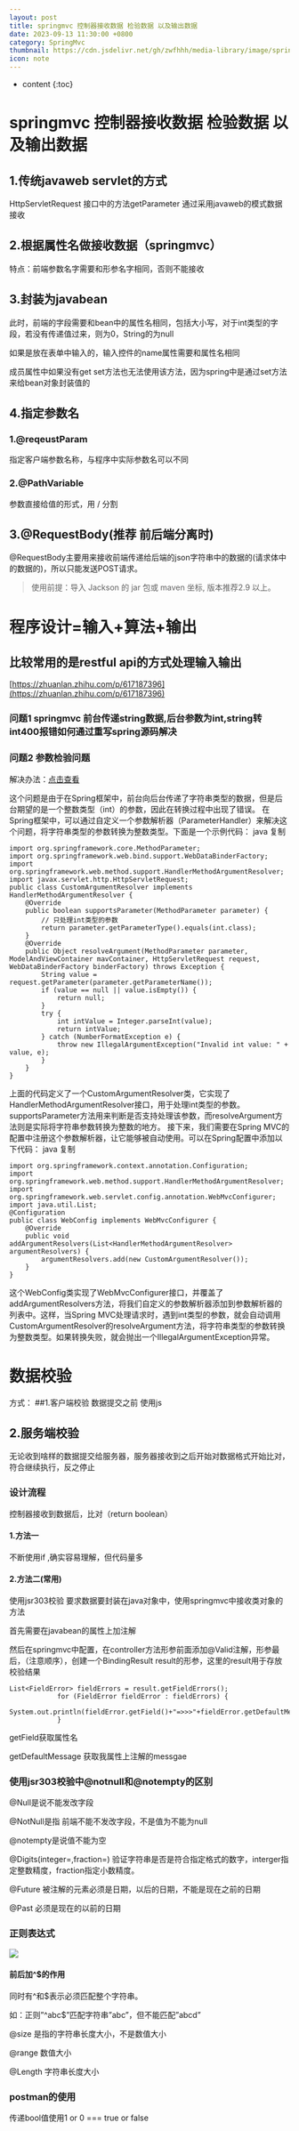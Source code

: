 ```yaml
---
layout: post
title: springmvc 控制器接收数据 检验数据 以及输出数据
date: 2023-09-13 11:30:00 +0800
category: SpringMvc
thumbnail: https://cdn.jsdelivr.net/gh/zwfhhh/media-library/image/springmvc.jpg
icon: note
---
```



* content
{:toc}
# springmvc 控制器接收数据 检验数据 以及输出数据

## 1.传统javaweb servlet的方式
HttpServletRequest 接口中的方法getParameter 通过采用javaweb的模式数据接收

## 2.根据属性名做接收数据（springmvc）
特点：前端参数名字需要和形参名字相同，否则不能接收



## 3.封装为javabean
此时，前端的字段需要和bean中的属性名相同，包括大小写，对于int类型的字段，若没有传递值过来，则为0，String的为null

如果是放在表单中输入的，输入控件的name属性需要和属性名相同

成员属性中如果没有get set方法也无法使用该方法，因为spring中是通过set方法来给bean对象封装值的

## 4.指定参数名
### 1.@reqeustParam 
指定客户端参数名称，与程序中实际参数名可以不同

### 2.@PathVariable 
参数直接给值的形式，用 / 分割

## 3.@RequestBody(推荐 前后端分离时)
@RequestBody主要用来接收前端传递给后端的json字符串中的数据的(请求体中的数据的)，所以只能发送POST请求。

> 使用前提：导入 Jackson 的 jar 包或 maven 坐标, 版本推荐2.9 以上。

# 程序设计=输入+算法+输出

## 比较常用的是restful api的方式处理输入输出
[https://zhuanlan.zhihu.com/p/617187396](https://zhuanlan.zhihu.com/p/617187396)

### 问题1 springmvc 前台传递string数据,后台参数为int,string转int400报错如何通过重写spring源码解决

### 问题2 参数检验问题
解决办法：[点击查看](https://blog.csdn.net/chongbeixie9244/article/details/101005408)


这个问题是由于在Spring框架中，前台向后台传递了字符串类型的数据，但是后台期望的是一个整数类型（int）的参数，因此在转换过程中出现了错误。
在Spring框架中，可以通过自定义一个参数解析器（ParameterHandler）来解决这个问题，将字符串类型的参数转换为整数类型。下面是一个示例代码：
java
复制

```
import org.springframework.core.MethodParameter;
import org.springframework.web.bind.support.WebDataBinderFactory;
import org.springframework.web.method.support.HandlerMethodArgumentResolver;
import javax.servlet.http.HttpServletRequest;
public class CustomArgumentResolver implements HandlerMethodArgumentResolver {
    @Override
    public boolean supportsParameter(MethodParameter parameter) {
        // 只处理int类型的参数
        return parameter.getParameterType().equals(int.class);
    }
    @Override
    public Object resolveArgument(MethodParameter parameter, ModelAndViewContainer mavContainer, HttpServletRequest request, WebDataBinderFactory binderFactory) throws Exception {
        String value = request.getParameter(parameter.getParameterName());
        if (value == null || value.isEmpty()) {
            return null;
        }
        try {
            int intValue = Integer.parseInt(value);
            return intValue;
        } catch (NumberFormatException e) {
            throw new IllegalArgumentException("Invalid int value: " + value, e);
        }
    }
}
```

上面的代码定义了一个CustomArgumentResolver类，它实现了HandlerMethodArgumentResolver接口，用于处理int类型的参数。supportsParameter方法用来判断是否支持处理该参数，而resolveArgument方法则是实际将字符串参数转换为整数的地方。
接下来，我们需要在Spring MVC的配置中注册这个参数解析器，让它能够被自动使用。可以在Spring配置中添加以下代码：
java
复制

```
import org.springframework.context.annotation.Configuration;
import org.springframework.web.method.support.HandlerMethodArgumentResolver;
import org.springframework.web.servlet.config.annotation.WebMvcConfigurer;
import java.util.List;
@Configuration
public class WebConfig implements WebMvcConfigurer {
    @Override
    public void addArgumentResolvers(List<HandlerMethodArgumentResolver> argumentResolvers) {
        argumentResolvers.add(new CustomArgumentResolver());
    }
}
```

这个WebConfig类实现了WebMvcConfigurer接口，并覆盖了addArgumentResolvers方法，将我们自定义的参数解析器添加到参数解析器的列表中。这样，当Spring MVC处理请求时，遇到int类型的参数，就会自动调用CustomArgumentResolver的resolveArgument方法，将字符串类型的参数转换为整数类型。如果转换失败，就会抛出一个IllegalArgumentException异常。

# 数据校验
方式：
##1.客户端校验 数据提交之前
使用js
## 2.服务端校验
无论收到啥样的数据提交给服务器，服务器接收到之后开始对数据格式开始比对，符合继续执行，反之停止
### 设计流程
控制器接收到数据后，比对（return boolean）

#### 1.方法一

不断使用if ,确实容易理解，但代码量多

#### 2.方法二(常用)

使用jsr303校验 要求数据要封装在java对象中，使用springmvc中接收类对象的方法

首先需要在javabean的属性上加注解

然后在springmvc中配置，在controller方法形参前面添加@Valid注解，形参最后，（注意顺序），创建一个BindingResult result的形参，这里的result用于存放校验结果

```
List<FieldError> fieldErrors = result.getFieldErrors();
            for (FieldError fieldError : fieldErrors) {
                System.out.println(fieldError.getField()+"=>>>"+fieldError.getDefaultMessage());
            }
```
getField获取属性名

getDefaultMessage 获取我属性上注解的messgae

### 使用jsr303校验中@notnull和@notempty的区别
@Null是说不能发改字段

@NotNull是指 前端不能不发改字段，不是值为不能为null

@notempty是说值不能为空

@Digits(integer=,fraction=) 验证字符串是否是符合指定格式的数字，interger指定整数精度，fraction指定小数精度。

@Future 被注解的元素必须是日期，以后的日期，不能是现在之前的日期

@Past 必须是现在的以前的日期

### 正则表达式
![](https://img-blog.csdnimg.cn/cd5c0174b037464f91f37fd6f4b71014.png)

#### 前后加^$的作用

同时有^和$表示必须匹配整个字符串。

如：正则”^abc$”匹配字符串”abc”，但不能匹配”abcd”

@size 是指的字符串长度大小，不是数值大小

@range 数值大小

@Length 字符串长度大小

### postman的使用
传递bool值使用1 or 0 === true or false



